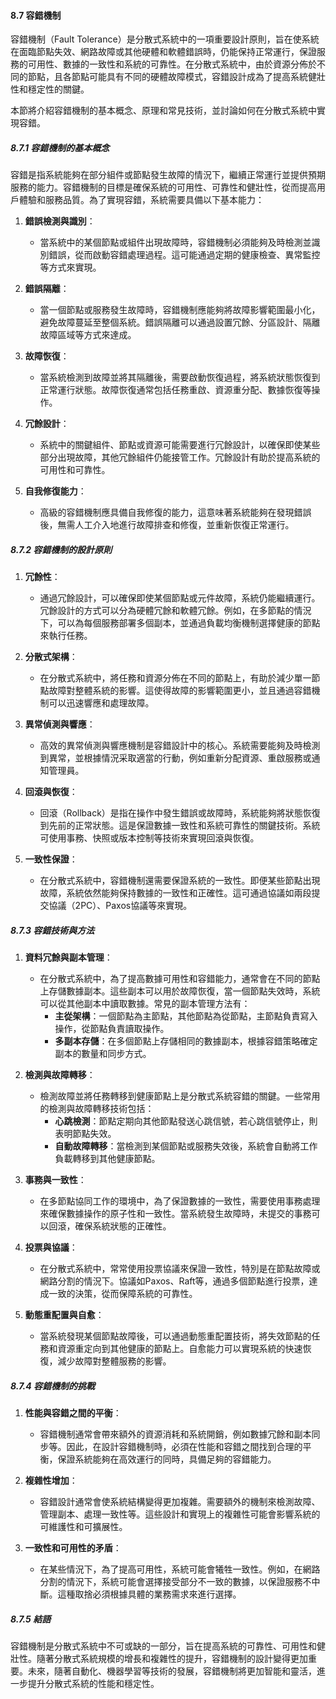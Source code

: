 #### 8.7 容錯機制

容錯機制（Fault Tolerance）是分散式系統中的一項重要設計原則，旨在使系統在面臨節點失效、網路故障或其他硬體和軟體錯誤時，仍能保持正常運行，保證服務的可用性、數據的一致性和系統的可靠性。在分散式系統中，由於資源分佈於不同的節點，且各節點可能具有不同的硬體故障模式，容錯設計成為了提高系統健壯性和穩定性的關鍵。

本節將介紹容錯機制的基本概念、原理和常見技術，並討論如何在分散式系統中實現容錯。

##### 8.7.1 容錯機制的基本概念

容錯是指系統能夠在部分組件或節點發生故障的情況下，繼續正常運行並提供預期服務的能力。容錯機制的目標是確保系統的可用性、可靠性和健壯性，從而提高用戶體驗和服務品質。為了實現容錯，系統需要具備以下基本能力：

1. **錯誤檢測與識別**：
   - 當系統中的某個節點或組件出現故障時，容錯機制必須能夠及時檢測並識別錯誤，從而啟動容錯處理過程。這可能通過定期的健康檢查、異常監控等方式來實現。

2. **錯誤隔離**：
   - 當一個節點或服務發生故障時，容錯機制應能夠將故障影響範圍最小化，避免故障蔓延至整個系統。錯誤隔離可以通過設置冗餘、分區設計、隔離故障區域等方式來達成。

3. **故障恢復**：
   - 當系統檢測到故障並將其隔離後，需要啟動恢復過程，將系統狀態恢復到正常運行狀態。故障恢復通常包括任務重啟、資源重分配、數據恢復等操作。

4. **冗餘設計**：
   - 系統中的關鍵組件、節點或資源可能需要進行冗餘設計，以確保即使某些部分出現故障，其他冗餘組件仍能接管工作。冗餘設計有助於提高系統的可用性和可靠性。

5. **自我修復能力**：
   - 高級的容錯機制應具備自我修復的能力，這意味著系統能夠在發現錯誤後，無需人工介入地進行故障排查和修復，並重新恢復正常運行。

##### 8.7.2 容錯機制的設計原則

1. **冗餘性**：
   - 通過冗餘設計，可以確保即使某個節點或元件故障，系統仍能繼續運行。冗餘設計的方式可以分為硬體冗餘和軟體冗餘。例如，在多節點的情況下，可以為每個服務部署多個副本，並通過負載均衡機制選擇健康的節點來執行任務。

2. **分散式架構**：
   - 在分散式系統中，將任務和資源分佈在不同的節點上，有助於減少單一節點故障對整體系統的影響。這使得故障的影響範圍更小，並且通過容錯機制可以迅速響應和處理故障。

3. **異常偵測與響應**：
   - 高效的異常偵測與響應機制是容錯設計中的核心。系統需要能夠及時檢測到異常，並根據情況采取適當的行動，例如重新分配資源、重啟服務或通知管理員。

4. **回滾與恢復**：
   - 回滾（Rollback）是指在操作中發生錯誤或故障時，系統能夠將狀態恢復到先前的正常狀態。這是保證數據一致性和系統可靠性的關鍵技術。系統可使用事務、快照或版本控制等技術來實現回滾與恢復。

5. **一致性保證**：
   - 在分散式系統中，容錯機制還需要保證系統的一致性。即便某些節點出現故障，系統依然能夠保持數據的一致性和正確性。這可通過協議如兩段提交協議（2PC）、Paxos協議等來實現。

##### 8.7.3 容錯技術與方法

1. **資料冗餘與副本管理**：
   - 在分散式系統中，為了提高數據可用性和容錯能力，通常會在不同的節點上存儲數據副本。這些副本可以用於故障恢復，當一個節點失效時，系統可以從其他副本中讀取數據。常見的副本管理方法有：
     - **主從架構**：一個節點為主節點，其他節點為從節點，主節點負責寫入操作，從節點負責讀取操作。
     - **多副本存儲**：在多個節點上存儲相同的數據副本，根據容錯策略確定副本的數量和同步方式。

2. **檢測與故障轉移**：
   - 檢測故障並將任務轉移到健康節點上是分散式系統容錯的關鍵。一些常用的檢測與故障轉移技術包括：
     - **心跳檢測**：節點定期向其他節點發送心跳信號，若心跳信號停止，則表明節點失效。
     - **自動故障轉移**：當檢測到某個節點或服務失效後，系統會自動將工作負載轉移到其他健康節點。

3. **事務與一致性**：
   - 在多節點協同工作的環境中，為了保證數據的一致性，需要使用事務處理來確保數據操作的原子性和一致性。當系統發生故障時，未提交的事務可以回滾，確保系統狀態的正確性。

4. **投票與協議**：
   - 在分散式系統中，常常使用投票協議來保證一致性，特別是在節點故障或網路分割的情況下。協議如Paxos、Raft等，通過多個節點進行投票，達成一致的決策，從而保障系統的可靠性。

5. **動態重配置與自愈**：
   - 當系統發現某個節點故障後，可以通過動態重配置技術，將失效節點的任務和資源重定向到其他健康的節點上。自愈能力可以實現系統的快速恢復，減少故障對整體服務的影響。

##### 8.7.4 容錯機制的挑戰

1. **性能與容錯之間的平衡**：
   - 容錯機制通常會帶來額外的資源消耗和系統開銷，例如數據冗餘和副本同步等。因此，在設計容錯機制時，必須在性能和容錯之間找到合理的平衡，保證系統能夠在高效運行的同時，具備足夠的容錯能力。

2. **複雜性增加**：
   - 容錯設計通常會使系統結構變得更加複雜。需要額外的機制來檢測故障、管理副本、處理一致性等。這些設計和實現上的複雜性可能會影響系統的可維護性和可擴展性。

3. **一致性和可用性的矛盾**：
   - 在某些情況下，為了提高可用性，系統可能會犧牲一致性。例如，在網路分割的情況下，系統可能會選擇接受部分不一致的數據，以保證服務不中斷。這種取捨必須根據具體的業務需求來進行選擇。

##### 8.7.5 結語

容錯機制是分散式系統中不可或缺的一部分，旨在提高系統的可靠性、可用性和健壯性。隨著分散式系統規模的增長和複雜性的提升，容錯機制的設計變得更加重要。未來，隨著自動化、機器學習等技術的發展，容錯機制將更加智能和靈活，進一步提升分散式系統的性能和穩定性。